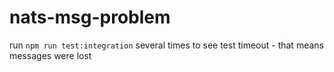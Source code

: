 # nats-msg-problem

run `npm run test:integration` several times to see test timeout - that means messages were lost